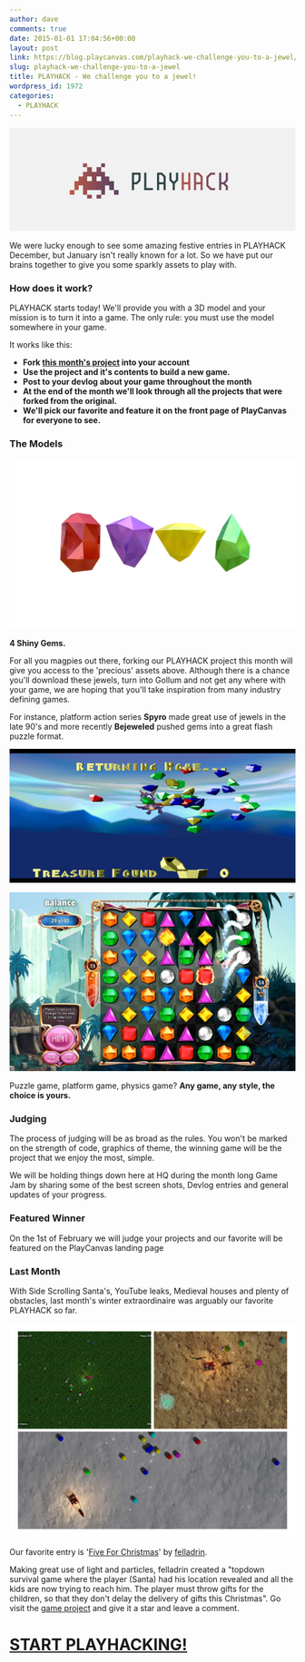 ```yaml
---
author: dave
comments: true
date: 2015-01-01 17:04:56+00:00
layout: post
link: https://blog.playcanvas.com/playhack-we-challenge-you-to-a-jewel/
slug: playhack-we-challenge-you-to-a-jewel
title: PLAYHACK - We challenge you to a jewel!
wordpress_id: 1972
categories:
  - PLAYHACK
---
```


[![PLAYHACK BANNER_1](/assets/media/PLAYHACK-BANNER_1.jpg)](/assets/media/PLAYHACK-BANNER_1.jpg)

We were lucky enough to see some amazing festive entries in PLAYHACK December, but January isn't really known for a lot. So we have put our brains together to give you some sparkly assets to play with.

### **How does it work?**

PLAYHACK starts today! We'll provide you with a 3D model and your mission is to turn it into a game. The only rule: you must use the model somewhere in your game.

It works like this:

- **Fork [this month's project](https://playcanvas.com/project/335156/overview/playhack-jan-15) into your account**
- **Use the project and it's contents to build a new game.**
- **Post to your devlog about your game throughout the month**
- **At the end of the month we'll look through all the projects that were forked from the original.**
- **We'll pick our favorite and feature it on the front page of PlayCanvas for everyone to see.**

### **The Models**

[![white-row](/assets/media/white-row.jpg)](/assets/media/white-row.jpg)

**4 Shiny Gems.**

For all you magpies out there, forking our PLAYHACK project this month will give you access to the 'precious' assets above. Although there is a chance you'll download these jewels, turn into Gollum and not get any where with your game, we are hoping that you'll take inspiration from many industry defining games.

For instance, platform action series **Spyro** made great use of jewels in the late 90's and more recently **Bejeweled** pushed gems into a great flash puzzle format.

[![spyro](/assets/media/spyro.jpg)](/assets/media/bejeweled.jpg)

[![bejeweled](/assets/media/bejeweled.jpg)](/assets/media/bejeweled.jpg)

Puzzle game, platform game, physics game? **Any game, any style, the choice is yours.**

### **Judging**

The process of judging will be as broad as the rules. You won't be marked on the strength of code, graphics of theme, the winning game will be the project that we enjoy the most, simple.

We will be holding things down here at HQ during the month long Game Jam by sharing some of the best screen shots, Devlog entries and general updates of your progress.

### **Featured Winner**

On the 1st of February we will judge your projects and our favorite will be featured on the PlayCanvas landing page

### **Last Month**

With Side Scrolling Santa's, YouTube leaks, Medieval houses and plenty of obstacles, last month's winter extraordinaire was arguably our favorite PLAYHACK so far.

[![santa_winner](/assets/media/santa_winner.jpg)](/assets/media/santa_winner.jpg)

Our favorite entry is '[Five For Christmas](https://playcanv.as/p/dqK3gI4D/)' by [felladrin](https://playcanvas.com/user/felladrin).

Making great use of light and particles, felladrin created a "topdown survival game where the player (Santa) had his location revealed and all the kids are now trying to reach him. The player must throw gifts for the children, so that they don't delay the delivery of gifts this Christmas". Go visit the [game project](https://playcanvas.com/project/334394/overview/playhackdec14) and give it a star and leave a comment.

# **[START PLAYHACKING!](https://playcanvas.com/project/335156/overview/playhack-jan-15)**

